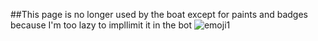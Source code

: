##This page is no longer used by the boat except for paints and badges because I'm too lazy to impllimit it in the bot ![emoji1](https://cdn.7tv.app/emote/01FNMBRDN8000EJT2EVEY3EM1H/1x.avif)

